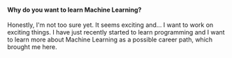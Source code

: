 #### Why do you want to learn Machine Learning?
Honestly, I'm not too sure yet. It seems exciting and... I want to work on exciting things. I have just recently started to learn programming and I want to learn more about Machine Learning as a possible career path, which brought me here.